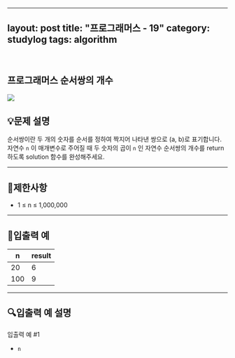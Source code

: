 ﻿
---
layout: post
title: "프로그래머스 - 19"
category: studylog
tags: algorithm
---

<br>

## 프로그래머스 순서쌍의 개수


![](https://velog.velcdn.com/images/dlsdud9098/post/e1464da6-734f-4172-a5d3-8df73b71a328/image.png)
## 💡문제 설명
순서쌍이란 두 개의 숫자를 순서를 정하여 짝지어 나타낸 쌍으로 (a, b)로 표기합니다. 자연수 ```n```
이 매개변수로 주어질 때 두 숫자의 곱이 ```n```
인 자연수 순서쌍의 개수를 return하도록 solution 함수를 완성해주세요.


---




## 🚫제한사항


* 1 ≤ n ≤ 1,000,000




---




## 🔢입출력 예




<table><thead><tr><th>n</th><th>result</th></tr></thead><tbody><tr><td>20</td><td>6</td></tr><tr><td>100</td><td>9</td></tr></tbody>
</table>


---




## 🔍입출력 예 설명
입출력 예 #1


* ```n```
